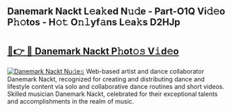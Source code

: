 ## Danemark Nackt L𝚎a𝚔ed N𝚞𝚍e - Part-O1Q Vi𝚍𝚎o P𝚑𝚘tos - H𝚘𝚝 O𝚗𝚕yf𝚊ns L𝚎a𝚔s D2HJp

# <h2><a href="http://kfdunr.oniu.top/?m=Danemark+Nackt">🔗👉 🔴 Danemark Nackt P𝚑ot𝚘𝚜 V𝚒d𝚎o</a></h2>

[![Danemark Nackt Nu𝚍e𝚜](https://i.imgur.com/0qMVB7G.gif)](http://kfdunr.oniu.top/?m=Danemark+Nackt)
Web-based artist and dance collaborator Danemark Nackt, recognized for creating and distributing dance and lifestyle content via solo and collaborative dance routines and short videos. Skilled musician Danemark Nackt, celebrated for their exceptional talents and accomplishments in the realm of music.  
